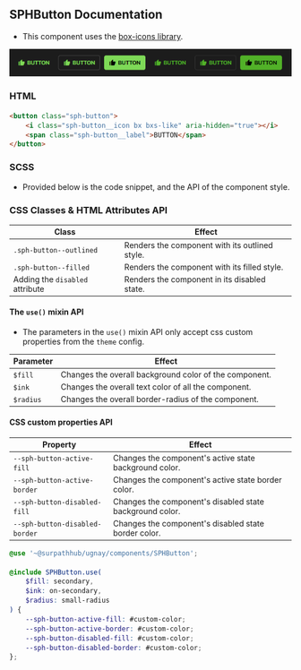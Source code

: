 ## SPHButton Documentation
- This component uses the [box-icons library](https://boxicons.com/).

![img.png](img.png)

### HTML
```html
<button class="sph-button">
    <i class="sph-button__icon bx bxs-like" aria-hidden="true"></i>
    <span class="sph-button__label">BUTTON</span>
</button>
```

### SCSS
- Provided below is the code snippet, and the API of the component style.
### CSS Classes & HTML Attributes API
| Class | Effect |
|-------|--------|
| `.sph-button--outlined`   | Renders the component with its outlined style. |
| `.sph-button--filled`    | Renders the component with its filled style. |
| Adding the `disabled` attribute | Renders the component in its disabled state. |
#### The `use()` mixin API
- The parameters in the `use()` mixin API only accept css custom properties from the `theme` config.

| Parameter | Effect |
|-----------|--------|
| `$fill`   | Changes the overall background color of the component. |
| `$ink`    | Changes the overall text color of all the component. |
| `$radius` | Changes the overall border-radius of the component. |
#### CSS custom properties API
| Property | Effect |
|----------|--------|
| `--sph-button-active-fill`   | Changes the component's active state background color. |
| `--sph-button-active-border`  | Changes the component's active state border color. |
| `--sph-button-disabled-fill`  | Changes the component's disabled state background color.  |
| `--sph-button-disabled-border` | Changes the component's disabled state border color. |
```scss
@use '~@surpathhub/ugnay/components/SPHButton';

@include SPHButton.use(
    $fill: secondary,
    $ink: on-secondary,
    $radius: small-radius
) {
    --sph-button-active-fill: #custom-color;
    --sph-button-active-border: #custom-color;
    --sph-button-disabled-fill: #custom-color;
    --sph-button-disabled-border: #custom-color;
};
```